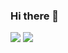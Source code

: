 ### Hi there 👋

![](https://github-readme-stats.vercel.app/api?username=mauriciocordeiro&show_icons=true&theme=dark&layout=compact)
![](https://github-readme-stats.vercel.app/api/top-langs/?username=mauriciocordeiro&icons=true&theme=dark&layout=compact)

<!--
**mauriciocordeiro/mauriciocordeiro** is a ✨ _special_ ✨ repository because its `README.md` (this file) appears on your GitHub profile.

Here are some ideas to get you started:

- 🔭 I’m currently working on ...
- 🌱 I’m currently learning ...
- 👯 I’m looking to collaborate on ...
- 🤔 I’m looking for help with ...
- 💬 Ask me about ...
- 📫 How to reach me: ...
- 😄 Pronouns: ...
- ⚡ Fun fact: ...
-->
